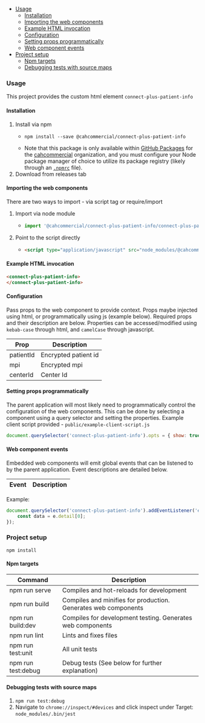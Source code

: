 - [Usage](#usage)
  * [Installation](#installation)
  * [Importing the web components](#importing-the-web-components)
  * [Example HTML invocation](#example-html-invocation)
  * [Configuration](#configuration)
  * [Setting props programmatically](#setting-props-programmatically)
  * [Web component events](#web-component-events)
- [Project setup](#project-setup)
  * [Npm targets](#npm-targets)
  * [Debugging tests with source maps](#debugging-tests-with-source-maps)
  
### Usage
This project provides the custom html element `connect-plus-patient-info`

#### Installation
1. Install via npm
   * ````shell script
     npm install --save @cahcommercial/connect-plus-patient-info
   * Note that this package is only available within [GitHub Packages](https://help.github.com/en/packages/using-github-packages-with-your-projects-ecosystem/configuring-npm-for-use-with-github-packages) for the [cahcommercial](https://github.com/cahcommercial) organization, and you must configure your Node package manager of choice to utilize its package registry (likely through an [`.npmrc`](https://docs.npmjs.com/files/npmrc) file).
2. Download from releases tab

#### Importing the web components
There are two ways to import - via script tag or require/import
1. Import via node module
    * ```javascript
      import '@cahcommercial/connect-plus-patient-info/connect-plus-patient-info'
1. Point to the script directly
    * ```html
      <script type="application/javascript" src="node_modules/@cahcommercial/connect-plus-patient-info/connect-plus-patient-info.js"></script>

#### Example HTML invocation
```html
<connect-plus-patient-info>
</connect-plus-patient-info>
```

#### Configuration
Pass props to the web component to provide context. Props maybe injected using html, or programmatically using js (example below). Required props and their description are below.
Properties can be accessed/modified using `kebab-case` through html, and `camelCase` through javascript.

| Prop                  | Description                                                                                        |
|-----------------------|----------------------------------------------------------------------------------------------------|
| patientId             | Encrypted patient id                                                                               |
| mpi                   | Encrypted mpi                                                                                      |
| centerId              | Center Id                                                                                          |

#### Setting props programmatically 
The parent application will most likely need to programmatically control the configuration of the web components. This can be done by selecting a component using a query selector and setting the properties.  Example client script provided - `public/example-client-script.js`

```javascript
document.querySelector('connect-plus-patient-info').opts = { show: true }
```

#### Web component events
Embedded web components will emit global events that can be listened to by the parent application. Event descriptions are detailed below.

| Event             | Description                                      |
|-------------------|--------------------------------------------------|

Example:
```javascript
document.querySelector('connect-plus-patient-info').addEventListener('event', (e) => {
    const data = e.detail[0];
});
```

### Project setup
```
npm install
```

#### Npm targets

| Command            | Description                                                    |
|--------------------|----------------------------------------------------------------|
| npm run serve      | Compiles and hot-reloads for development                       |
| npm run build      | Compiles and minifies for production. Generates web components |
| npm run build:dev  | Compiles for development testing. Generates web components     |
| npm run lint       | Lints and fixes files                                          |
| npm run test:unit  | All unit tests                                                 |
| npm run test:debug | Debug tests (See below for further explanation)                |

#### Debugging tests with source maps
1. `npm run test:debug`
2. Navigate to `chrome://inspect/#devices` and click inspect under Target: `node_modules/.bin/jest`
